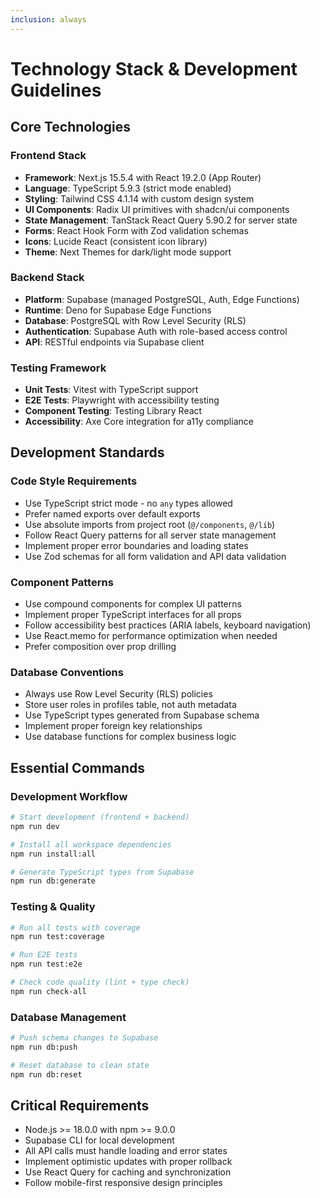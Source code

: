 ```yaml
---
inclusion: always
---
```


# Technology Stack & Development Guidelines

## Core Technologies

### Frontend Stack
- **Framework**: Next.js 15.5.4 with React 19.2.0 (App Router)
- **Language**: TypeScript 5.9.3 (strict mode enabled)
- **Styling**: Tailwind CSS 4.1.14 with custom design system
- **UI Components**: Radix UI primitives with shadcn/ui components
- **State Management**: TanStack React Query 5.90.2 for server state
- **Forms**: React Hook Form with Zod validation schemas
- **Icons**: Lucide React (consistent icon library)
- **Theme**: Next Themes for dark/light mode support

### Backend Stack
- **Platform**: Supabase (managed PostgreSQL, Auth, Edge Functions)
- **Runtime**: Deno for Supabase Edge Functions
- **Database**: PostgreSQL with Row Level Security (RLS)
- **Authentication**: Supabase Auth with role-based access control
- **API**: RESTful endpoints via Supabase client

### Testing Framework
- **Unit Tests**: Vitest with TypeScript support
- **E2E Tests**: Playwright with accessibility testing
- **Component Testing**: Testing Library React
- **Accessibility**: Axe Core integration for a11y compliance

## Development Standards

### Code Style Requirements
- Use TypeScript strict mode - no `any` types allowed
- Prefer named exports over default exports
- Use absolute imports from project root (`@/components`, `@/lib`)
- Follow React Query patterns for all server state management
- Implement proper error boundaries and loading states
- Use Zod schemas for all form validation and API data validation

### Component Patterns
- Use compound components for complex UI patterns
- Implement proper TypeScript interfaces for all props
- Follow accessibility best practices (ARIA labels, keyboard navigation)
- Use React.memo for performance optimization when needed
- Prefer composition over prop drilling

### Database Conventions
- Always use Row Level Security (RLS) policies
- Store user roles in profiles table, not auth metadata
- Use TypeScript types generated from Supabase schema
- Implement proper foreign key relationships
- Use database functions for complex business logic

## Essential Commands

### Development Workflow
```bash
# Start development (frontend + backend)
npm run dev

# Install all workspace dependencies
npm run install:all

# Generate TypeScript types from Supabase
npm run db:generate
```

### Testing & Quality
```bash
# Run all tests with coverage
npm run test:coverage

# Run E2E tests
npm run test:e2e

# Check code quality (lint + type check)
npm run check-all
```

### Database Management
```bash
# Push schema changes to Supabase
npm run db:push

# Reset database to clean state
npm run db:reset
```

## Critical Requirements
- Node.js >= 18.0.0 with npm >= 9.0.0
- Supabase CLI for local development
- All API calls must handle loading and error states
- Implement optimistic updates with proper rollback
- Use React Query for caching and synchronization
- Follow mobile-first responsive design principles